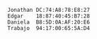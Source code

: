 	Jonathan DC:74:A8:78:E8:27
	Edgar    18:87:40:45:B7:28
	Daniela  B8:5D:0A:AF:20:E6
	Trabajo  94:17:00:65:5A:D4